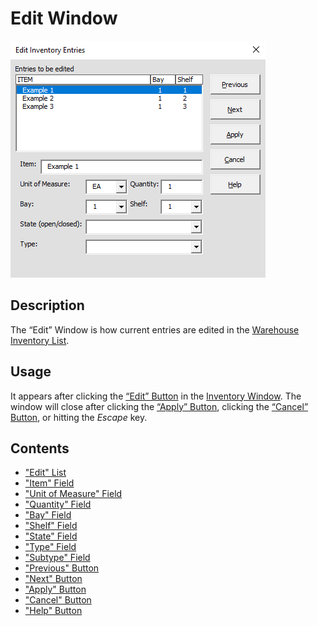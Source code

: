# Edit Window

![Alt text](/images/image42.png "Edit Window")

## Description

The “Edit” Window is how current entries are edited in the [Warehouse Inventory List](06_warehouse_inventory_list.md).

## Usage

It appears after clicking the [“Edit” Button](03_edit_button.md) in the [Inventory Window](01_inventory_window.md). The window will close after clicking the [“Apply” Button](54_apply_button.md), clicking the [“Cancel” Button](55_cancel_button.md), or hitting the *Escape* key.

## Contents
- ["Edit" List](43_edit_list.md)
- ["Item" Field](44_item_field.md)
- ["Unit of Measure" Field](45_unit_of_measure_field.md)
- ["Quantity" Field](46_quantity_field.md)
- ["Bay" Field](47_bay_field.md)
- ["Shelf" Field](48_shelf_field.md)
- ["State" Field](49_state_field.md)
- ["Type" Field](50_type_field.md)
- ["Subtype" Field](51_subtype_field.md)
- ["Previous" Button](52_previous_button.md)
- ["Next" Button](53_next_button.md)
- ["Apply" Button](54_apply_button.md)
- ["Cancel" Button](55_cancel_button.md)
- ["Help" Button](56_help_button.md)